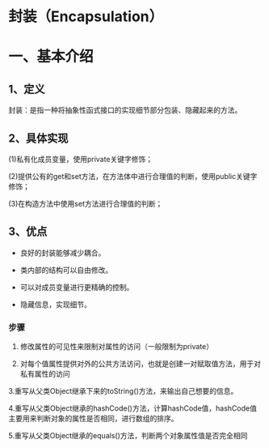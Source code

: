 # 封装（Encapsulation）

# 一、基本介绍

## 1、定义

封装：是指一种将抽象性函式接口的实现细节部分包装、隐藏起来的方法。

## 2、具体实现

(1)私有化成员变量，使用private关键字修饰；

(2)提供公有的get和set方法，在方法体中进行合理值的判断，使用public关键字修饰；

(3)在构造方法中使用set方法进行合理值的判断；

## 3、优点

- 良好的封装能够减少耦合。

- 类内部的结构可以自由修改。
- 可以对成员变量进行更精确的控制。
- 隐藏信息，实现细节。

### 步骤

1. 修改属性的可见性来限制对属性的访问（一般限制为private）

2. 对每个值属性提供对外的公共方法访问，也就是创建一对赋取值方法，用于对私有属性的访问

3.重写从父类Object继承下来的toString()方法，来输出自己想要的信息。

4.重写从父类Object继承的hashCode()方法，计算hashCode值，hashCode值主要用来判断对象的属性是否相同，进行数组的排序。

5.重写从父类Object继承的equals()方法，判断两个对象属性值是否完全相同






















